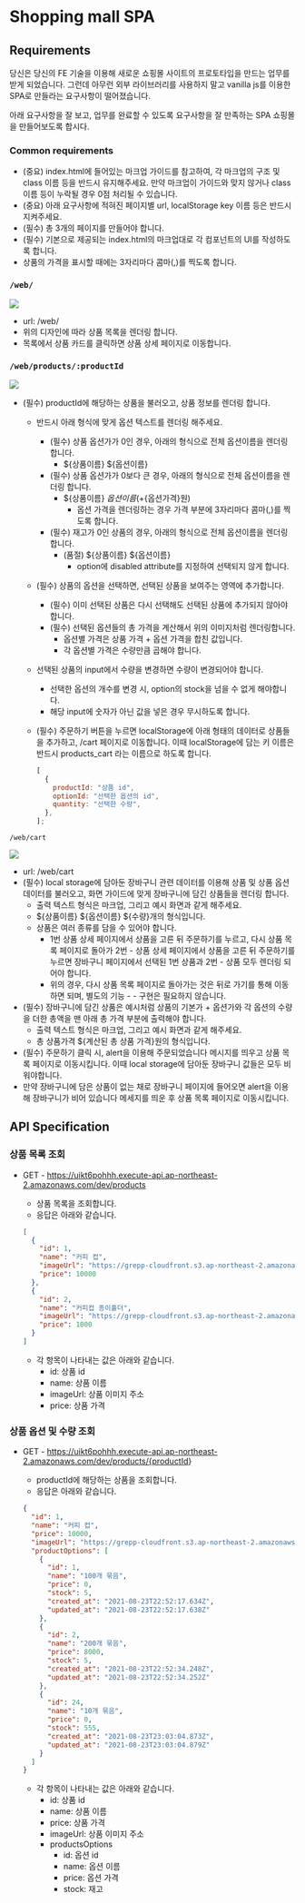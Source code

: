 # Shopping mall SPA

## Requirements

당신은 당신의 FE 기술을 이용해 새로운 쇼핑몰 사이트의 프로토타입을 만드는 업무를 받게 되었습니다. 그런데 아무런 외부 라이브러리를 사용하지 말고 vanilla js를 이용한 SPA로 만들라는 요구사항이 떨어졌습니다.

아래 요구사항을 잘 보고, 업무를 완료할 수 있도록 요구사항을 잘 만족하는 SPA 쇼핑몰을 만들어보도록 합시다.

### Common requirements

- (중요) index.html에 들어있는 마크업 가이드를 참고하여, 각 마크업의 구조 및 class 이름 등을 반드시 유지해주세요. 만약 마크업이 가이드와 맞지 않거나 class 이름 등이 누락될 경우 0점 처리될 수 있습니다.
- (중요) 아래 요구사항에 적혀진 페이지별 url, localStorage key 이름 등은 반드시 지켜주세요.
- (필수) 총 3개의 페이지를 만들어야 합니다.
- (필수) 기본으로 제공되는 index.html의 마크업대로 각 컴포넌트의 UI를 작성하도록 합니다.
- 상품의 가격을 표시할 때에는 3자리마다 콤마(,)를 찍도록 합니다.

### `/web/`

![](https://grepp-programmers.s3.ap-northeast-2.amazonaws.com/files/production/400c62b2-6aec-42d5-9be2-ef3eea80efa6/Untitled.png)

- url: /web/
- 위의 디자인에 따라 상품 목록을 렌더링 합니다.
- 목록에서 상품 카드를 클릭하면 상품 상세 페이지로 이동합니다.

### `/web/products/:productId`

![](https://grepp-programmers.s3.ap-northeast-2.amazonaws.com/files/production/10ac92ff-3d78-40a5-a8e5-5b29cf710dbf/Untitled%201.png)

- (필수) productId에 해당하는 상품을 불러오고, 상품 정보를 렌더링 합니다.

  - 반드시 아래 형식에 맞게 옵션 텍스트를 렌더링 해주세요.
    - (필수) 상품 옵션가가 0인 경우, 아래의 형식으로 전체 옵션이름을 렌더링 합니다.
      - ${상품이름} ${옵션이름}
    - (필수) 상품 옵션가가 0보다 큰 경우, 아래의 형식으로 전체 옵션이름을 렌더링 합니다.
      - ${상품이름} ${옵션이름} (+${옵션가격}원)
        - 옵션 가격을 렌더링하는 경우 가격 부분에 3자리마다 콤마(,)를 찍도록 합니다.
    - (필수) 재고가 0인 상품의 경우, 아래의 형식으로 전체 옵션이름을 렌더링 합니다.
      - (품절) ${상품이름} ${옵션이름}
        - option에 disabled attribute를 지정하여 선택되지 않게 합니다.
  - (필수) 상품의 옵션을 선택하면, 선택된 상품을 보여주는 영역에 추가합니다.
    - (필수) 이미 선택된 상품은 다시 선택해도 선택된 상품에 추가되지 않아야 합니다.
    - (필수) 선택된 옵션들의 총 가격을 계산해서 위의 이미지처럼 렌더링합니다.
      - 옵션별 가격은 상품 가격 + 옵션 가격을 합친 값입니다.
      - 각 옵션별 가격은 수량만큼 곱해야 합니다.
  - 선택된 상품의 input에서 수량을 변경하면 수량이 변경되어야 합니다.
    - 선택한 옵션의 개수를 변경 시, option의 stock을 넘을 수 없게 해야합니다.
    - 해당 input에 숫자가 아닌 값을 넣은 경우 무시하도록 합니다.
  - (필수) 주문하기 버튼을 누르면 localStorage에 아래 형태의 데이터로 상품들을 추가하고, /cart 페이지로 이동합니다. 이때 localStorage에 담는 키 이름은 반드시 products_cart 라는 이름으로 하도록 합니다.

    ```js
    [
      {
        productId: "상품 id",
        optionId: "선택한 옵션의 id",
        quantity: "선택한 수량",
      },
    ];
    ```

`/web/cart`

![](https://grepp-programmers.s3.ap-northeast-2.amazonaws.com/files/production/dbfa62cc-40cb-4305-80e4-ce72ee7e09b9/Untitled%202.png)

- url: /web/cart
- (필수) local storage에 담아둔 장바구니 관련 데이터를 이용해 상품 및 상품 옵션 데이터를 불러오고, 화면 가이드에 맞게 장바구니에 담긴 상품들을 렌더링 합니다.
  - 출력 텍스트 형식은 마크업, 그리고 예시 화면과 같게 해주세요.
  - ${상품이름} ${옵션이름} ${수량}개의 형식입니다.
  - 상품은 여러 종류를 담을 수 있어야 합니다.
    - 1번 상품 상세 페이지에서 상품을 고른 뒤 주문하기를 누르고, 다시 상품 목록 페이지로 돌아가 2번 - 상품 상세 페이지에서 상품을 고른 뒤 주문하기를 누르면 장바구니 페이지에서 선택된 1번 상품과 2번 - 상품 모두 렌더링 되어야 합니다.
    - 위의 경우, 다시 상품 목록 페이지로 돌아가는 것은 뒤로 가기를 통해 이동하면 되며, 별도의 기능 - - 구현은 필요하지 않습니다.
- (필수) 장바구니에 담긴 상품은 예시처럼 상품의 기본가 + 옵션가와 각 옵션의 수량을 더한 총액을 맨 아래 총 가격 부분에 출력해야 합니다.
  - 출력 텍스트 형식은 마크업, 그리고 예시 화면과 같게 해주세요.
  - 총 상품가격 ${계산된 총 상품 가격}원의 형식입니다.
- (필수) 주문하기 클릭 시, alert을 이용해 주문되었습니다 메시지를 띄우고 상품 목록 페이지로 이동시킵니다. 이때 local storage에 담아둔 장바구니 값들은 모두 비워야합니다.
- 만약 장바구니에 담은 상품이 없는 채로 장바구니 페이지에 들어오면 alert을 이용해 장바구니가 비어 있습니다 메세지를 띄운 후 상품 목록 페이지로 이동시킵니다.

## API Specification

### 상품 목록 조회

- GET - <https://uikt6pohhh.execute-api.ap-northeast-2.amazonaws.com/dev/products>

  - 상품 목록을 조회합니다.
  - 응답은 아래와 같습니다.

  ```json
  [
    {
      "id": 1,
      "name": "커피 컵",
      "imageUrl": "https://grepp-cloudfront.s3.ap-northeast-2.amazonaws.com/programmers_imgs/assignment_image/cafe_coffee_cup.png",
      "price": 10000
    },
    {
      "id": 2,
      "name": "커피컵 종이홀더",
      "imageUrl": "https://grepp-cloudfront.s3.ap-northeast-2.amazonaws.com/programmers_imgs/assignment_image/coffee_cup_paper_sleeve.png",
      "price": 1000
    }
  ]
  ```

  - 각 항목이 나타내는 값은 아래와 같습니다.
    - id: 상품 id
    - name: 상품 이름
    - imageUrl: 상품 이미지 주소
    - price: 상품 가격

### 상품 옵션 및 수량 조회

- GET - <https://uikt6pohhh.execute-api.ap-northeast-2.amazonaws.com/dev/products/{productId>}

  - productId에 해당하는 상품을 조회합니다.
  - 응답은 아래와 같습니다.

  ```json
  {
    "id": 1,
    "name": "커피 컵",
    "price": 10000,
    "imageUrl": "https://grepp-cloudfront.s3.ap-northeast-2.amazonaws.com/programmers_imgs/assignment_image/cafe_coffee_cup.png",
    "productOptions": [
      {
        "id": 1,
        "name": "100개 묶음",
        "price": 0,
        "stock": 5,
        "created_at": "2021-08-23T22:52:17.634Z",
        "updated_at": "2021-08-23T22:52:17.638Z"
      },
      {
        "id": 2,
        "name": "200개 묶음",
        "price": 8000,
        "stock": 5,
        "created_at": "2021-08-23T22:52:34.248Z",
        "updated_at": "2021-08-23T22:52:34.252Z"
      },
      {
        "id": 24,
        "name": "10개 묶음",
        "price": 0,
        "stock": 555,
        "created_at": "2021-08-23T23:03:04.873Z",
        "updated_at": "2021-08-23T23:03:04.879Z"
      }
    ]
  }
  ```

  - 각 항목이 나타내는 값은 아래와 같습니다.
    - id: 상품 id
    - name: 상품 이름
    - price: 상품 가격
    - imageUrl: 상품 이미지 주소
    - productsOptions
      - id: 옵션 id
      - name: 옵션 이름
      - price: 옵션 가격
      - stock: 재고
